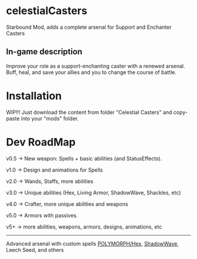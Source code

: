# celestialCasters
 Starbound Mod, adds a complete arsenal for Support and Enchanter Casters 

## In-game description
 Improve your role as a support-enchanting caster with a renewed arsenal. Buff, heal, and save your allies and you to change the course of battle.


# Installation
 WIP!!!
 Just download the content from folder "Celestial Casters" and copy-paste into your "mods" folder.

# Dev RoadMap
v0.5 → New weapon: Spells + basic abilities (and StatusEffects).

v1.0 → Design and animations for Spells

v2.0 → Wands, Staffs, more abilities

v3.0 → Unique abilities (Hex, Living Armor, ShadowWave, Shackles, etc)

v4.0 → Crafter, more unique abilities and weapons

v5.0 → Armors with passives.

v5+ → more abilities, weapons, armors, designs, animations, etc

---
Advanced arsenal with custom spells [POLYMORPH/Hex](https://static.wikia.nocookie.net/dota2_gamepedia/images/2/29/Fin_King%27s_Charm_Hex.gif/revision/latest/scale-to-width-down/340?cb=20140616234511), [ShadowWave](https://static.wikia.nocookie.net/dota2_gamepedia/images/9/93/Darkclaw_Emissary_Shadow_Wave.gif/revision/latest?cb=20160218233404), Leech Seed, and others
